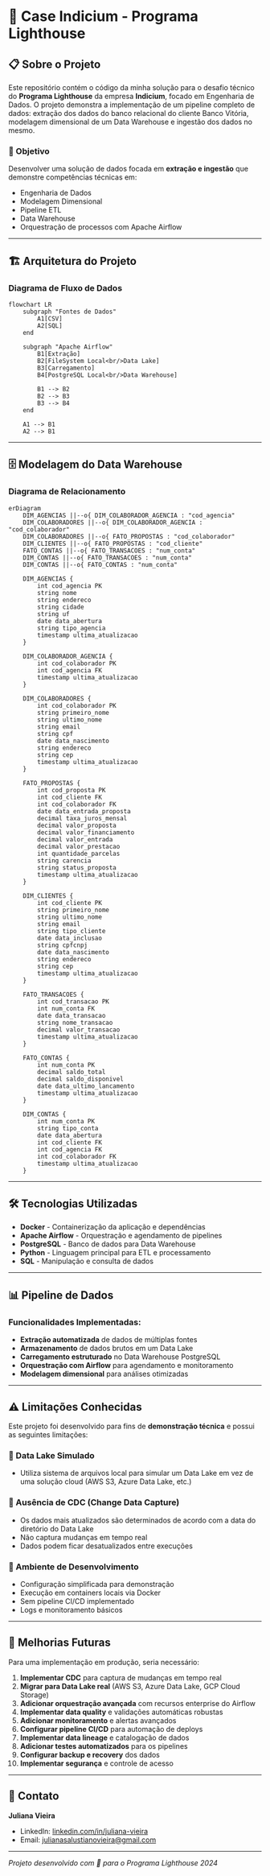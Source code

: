 # 💚 Case Indicium - Programa Lighthouse

## 📋 Sobre o Projeto

Este repositório contém o código da minha solução para o desafio técnico do **Programa Lighthouse** da empresa **Indicium**, focado em Engenharia de Dados. O projeto demonstra a implementação de um pipeline completo de dados: extração dos dados do banco relacional do cliente Banco Vitória, modelagem dimensional de um Data Warehouse e ingestão dos dados no mesmo.

### 🎯 Objetivo
Desenvolver uma solução de dados focada em **extração e ingestão** que demonstre competências técnicas em:
- Engenharia de Dados
- Modelagem Dimensional
- Pipeline ETL
- Data Warehouse
- Orquestração de processos com Apache Airflow
  
---

## 🏗️ Arquitetura do Projeto

### Diagrama de Fluxo de Dados

```mermaid
flowchart LR
    subgraph "Fontes de Dados"
        A1[CSV]
        A2[SQL]
    end

    subgraph "Apache Airflow"
        B1[Extração]
        B2[FileSystem Local<br/>Data Lake]
        B3[Carregamento]
        B4[PostgreSQL Local<br/>Data Warehouse]
        
        B1 --> B2
        B2 --> B3
        B3 --> B4
    end

    A1 --> B1
    A2 --> B1
```

---

## 🗄️ Modelagem do Data Warehouse

### Diagrama de Relacionamento

```mermaid
erDiagram
    DIM_AGENCIAS ||--o{ DIM_COLABORADOR_AGENCIA : "cod_agencia"
    DIM_COLABORADORES ||--o{ DIM_COLABORADOR_AGENCIA : "cod_colaborador"
    DIM_COLABORADORES ||--o{ FATO_PROPOSTAS : "cod_colaborador"
    DIM_CLIENTES ||--o{ FATO_PROPOSTAS : "cod_cliente"
    FATO_CONTAS ||--o{ FATO_TRANSACOES : "num_conta"
    DIM_CONTAS ||--o{ FATO_TRANSACOES : "num_conta"
    DIM_CONTAS ||--o{ FATO_CONTAS : "num_conta"

    DIM_AGENCIAS {
        int cod_agencia PK
        string nome
        string endereco
        string cidade
        string uf
        date data_abertura
        string tipo_agencia
        timestamp ultima_atualizacao
    }

    DIM_COLABORADOR_AGENCIA {
        int cod_colaborador PK
        int cod_agencia FK
        timestamp ultima_atualizacao
    }

    DIM_COLABORADORES {
        int cod_colaborador PK
        string primeiro_nome
        string ultimo_nome
        string email
        string cpf
        date data_nascimento
        string endereco
        string cep
        timestamp ultima_atualizacao
    }

    FATO_PROPOSTAS {
        int cod_proposta PK
        int cod_cliente FK
        int cod_colaborador FK
        date data_entrada_proposta
        decimal taxa_juros_mensal
        decimal valor_proposta
        decimal valor_financiamento
        decimal valor_entrada
        decimal valor_prestacao
        int quantidade_parcelas
        string carencia
        string status_proposta
        timestamp ultima_atualizacao
    }

    DIM_CLIENTES {
        int cod_cliente PK
        string primeiro_nome
        string ultimo_nome
        string email
        string tipo_cliente
        date data_inclusao
        string cpfcnpj
        date data_nascimento
        string endereco
        string cep
        timestamp ultima_atualizacao
    }

    FATO_TRANSACOES {
        int cod_transacao PK
        int num_conta FK
        date data_transacao
        string nome_transacao
        decimal valor_transacao
        timestamp ultima_atualizacao
    }

    FATO_CONTAS {
        int num_conta PK
        decimal saldo_total
        decimal saldo_disponivel
        date data_ultimo_lancamento
        timestamp ultima_atualizacao
    }

    DIM_CONTAS {
        int num_conta PK
        string tipo_conta
        date data_abertura
        int cod_cliente FK
        int cod_agencia FK
        int cod_colaborador FK
        timestamp ultima_atualizacao
    }
```

---

## 🛠️ Tecnologias Utilizadas

- **Docker** - Containerização da aplicação e dependências
- **Apache Airflow** - Orquestração e agendamento de pipelines
- **PostgreSQL** - Banco de dados para Data Warehouse
- **Python** - Linguagem principal para ETL e processamento
- **SQL** - Manipulação e consulta de dados
  
---

## 📊 Pipeline de Dados

### Funcionalidades Implementadas:
- **Extração automatizada** de dados de múltiplas fontes
- **Armazenamento** de dados brutos em um Data Lake
- **Carregamento estruturado** no Data Warehouse PostgreSQL
- **Orquestração com Airflow** para agendamento e monitoramento
- **Modelagem dimensional** para análises otimizadas

---

## ⚠️ Limitações Conhecidas

Este projeto foi desenvolvido para fins de **demonstração técnica** e possui as seguintes limitações:

### 🔴 Data Lake Simulado
- Utiliza sistema de arquivos local para simular um Data Lake em vez de uma solução cloud (AWS S3, Azure Data Lake, etc.)

### 🔴 Ausência de CDC (Change Data Capture)
- Os dados mais atualizados são determinados de acordo com a data do diretório do Data Lake
- Não captura mudanças em tempo real 
- Dados podem ficar desatualizados entre execuções

### 🔴 Ambiente de Desenvolvimento
- Configuração simplificada para demonstração
- Execução em containers locais via Docker
- Sem pipeline CI/CD implementado
- Logs e monitoramento básicos

---

## 🎯 Melhorias Futuras

Para uma implementação em produção, seria necessário:

1. **Implementar CDC** para captura de mudanças em tempo real
2. **Migrar para Data Lake real** (AWS S3, Azure Data Lake, GCP Cloud Storage)
3. **Adicionar orquestração avançada** com recursos enterprise do Airflow
4. **Implementar data quality** e validações automáticas robustas
5. **Adicionar monitoramento** e alertas avançados
6. **Configurar pipeline CI/CD** para automação de deploys
7. **Implementar data lineage** e catalogação de dados
8. **Adicionar testes automatizados** para os pipelines
9. **Configurar backup e recovery** dos dados
10. **Implementar segurança** e controle de acesso

---

## 👥 Contato

**Juliana Vieira**
- LinkedIn: [linkedin.com/in/juliana-vieira](https://linkedin.com/in/juliana-vieira)
- Email: julianasalustianovieira@gmail.com

---

*Projeto desenvolvido com 💚 para o Programa Lighthouse 2024*
